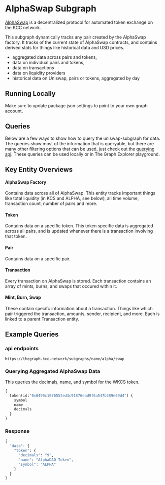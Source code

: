 # AlphaSwap Subgraph

[AlphaSwap](https://swap.alphadao.money/) is a decentralized protocol for automated token exchange on the KCC network.

This subgraph dynamically tracks any pair created by the AlphaSwap factory. It tracks of the current state of AlphaSwap contracts, and contains derived stats for things like historical data and USD prices.

- aggregated data across pairs and tokens,
- data on individual pairs and tokens,
- data on transactions
- data on liquidity providers
- historical data on Uniswap, pairs or tokens, aggregated by day

## Running Locally

Make sure to update package.json settings to point to your own graph account.

## Queries

Below are a few ways to show how to query the uniswap-subgraph for data. The queries show most of the information that is queryable, but there are many other filtering options that can be used, just check out the [querying api](https://thegraph.com/docs/graphql-api). These queries can be used locally or in The Graph Explorer playground.

## Key Entity Overviews

#### AlphaSwap Factory

Contains data across all of AlphaSwap. This entity tracks important things like total liquidity (in KCS and ALPHA, see below), all time volume, transaction count, number of pairs and more.

#### Token

Contains data on a specific token. This token specific data is aggregated across all pairs, and is updated whenever there is a transaction involving that token.

#### Pair

Contains data on a specific pair.

#### Transaction

Every transaction on AlphaSwap is stored. Each transaction contains an array of mints, burns, and swaps that occured within it.

#### Mint, Burn, Swap

These contain specifc information about a transaction. Things like which pair triggered the transaction, amounts, sender, recipient, and more. Each is linked to a parent Transaction entity.

## Example Queries

### api endpoints

`https://thegraph.kcc.network/subgraphs/name/alpha/swap`

### Querying Aggregated AlphaSwap Data

This queries the decimals, name, and symbol for the WKCS token.

```graphql
{
  token(id:"0x0490c1076552ed3c91876ead9f6a547b389e69d4") {
    symbol
    name
    decimals
  }
}
```

### Response 

```graphql
{
  "data": {
    "token": {
      "decimals": "9",
      "name": "AlphaDAO Token",
      "symbol": "ALPHA"
    }
  }
}

```
